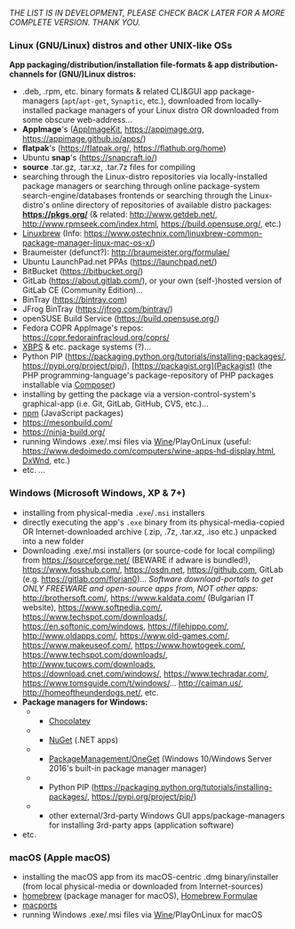
_THE LIST IS IN DEVELOPMENT, PLEASE CHECK BACK LATER FOR A MORE COMPLETE VERSION. THANK YOU._

### Linux (GNU/Linux) distros and other UNIX-like OSs ###
**App packaging/distribution/installation file-formats & app distribution-channels for (GNU/)Linux distros:**
* .deb, .rpm, etc. binary formats & related CLI&GUI app package-managers (`apt`/`apt-get`, `Synaptic`, etc.), downloaded from locally-installed package managers of your Linux distro OR downloaded from some obscure web-address...
* **AppImage**'s ([AppImageKit](https://github.com/AppImage/AppImageKit), https://appimage.org, https://appimage.github.io/apps/)
* **flatpak**'s (https://flatpak.org/, https://flathub.org/home)
* Ubuntu **snap**'s (https://snapcraft.io/)
* **source** .tar.gz, .tar.xz, .tar.7z files for compiling
* searching through the Linux-distro repositories via locally-installed package managers or searching through online package-system search-engine/databases frontends or searching through the Linux-distro's online directory of repositories of available distro packages: **https://pkgs.org/** (& related: http://www.getdeb.net/, http://www.rpmseek.com/index.html, https://build.opensuse.org/, etc.)
* [Linuxbrew](http://linuxbrew.sh) (Info: https://www.ostechnix.com/linuxbrew-common-package-manager-linux-mac-os-x/)
* Braumeister (defunct?): http://braumeister.org/formulae/
* Ubuntu LaunchPad.net PPAs (https://launchpad.net/)
* BitBucket (https://bitbucket.org/)
* GitLab (https://about.gitlab.com/), or your own (self-)hosted version of GitLab CE (Community Edition)...
* BinTray (https://bintray.com)
* JFrog BinTray (https://jfrog.com/bintray/)
* openSUSE Build Service (https://build.opensuse.org/)
* Fedora COPR AppImage's repos: https://copr.fedorainfracloud.org/coprs/
* [XBPS](https://voidlinux.org/usage/xbps/) & etc. package systems (?)...
* Python PIP (https://packaging.python.org/tutorials/installing-packages/, https://pypi.org/project/pip/), [https://packagist.org](Packagist) (the PHP programming-language's package-repository of PHP packages installable via [Composer](https://getcomposer.org/))
* installing by getting the package via a version-control-system's graphical-app (i.e. Git, GitLab, GitHub, CVS, etc.)...
* [npm](https://www.npmjs.com/) (JavaScript packages)
* https://mesonbuild.com/
* https://ninja-build.org/
* running Windows .exe/.msi files via [Wine](https://www.winehq.org/)/PlayOnLinux (useful: https://www.dedoimedo.com/computers/wine-apps-hd-display.html, [DxWnd](https://sourceforge.net/p/dxwnd/home/Home/), etc.)
* etc. ...

### Windows (Microsoft Windows, XP & 7+) ###
* installing from physical-media `.exe`/`.msi` installers
* directly executing the app's `.exe` binary from its physical-media-copied OR Internet-downloaded archive (.zip, .7z, .tar.xz, .iso etc.) unpacked into a new folder
* Downloading .exe/.msi installers (or source-code for local compiling) from https://sourceforge.net/ (BEWARE if adware is bundled!), https://www.fosshub.com/, https://osdn.net, https://github.com, GitLab (e.g. https://gitlab.com/florian0)...
_Software download-portals to get ONLY FREEWARE and open-source apps from, NOT other apps:_
http://brothersoft.com/, https://www.kaldata.com/ (Bulgarian IT website), https://www.softpedia.com/, https://www.techspot.com/downloads/, https://en.softonic.com/windows, https://filehippo.com/, http://www.oldapps.com/, https://www.old-games.com/, https://www.makeuseof.com/, https://www.howtogeek.com/, https://www.techspot.com/downloads/, http://www.tucows.com/downloads, https://download.cnet.com/windows/, https://www.techradar.com/, https://www.tomsguide.com/t/windows/... http://caiman.us/, http://homeoftheunderdogs.net/, etc.
* **Package managers for Windows:**
  * * [Chocolatey](https://chocolatey.org)
  * * [NuGet](https://www.nuget.org) (.NET apps)
  * * [PackageManagement/OneGet](https://github.com/OneGet/oneget) (Windows 10/Windows Server 2016's built-in package manager manager)
  * * Python PIP (https://packaging.python.org/tutorials/installing-packages/, https://pypi.org/project/pip/)
  * * other external/3rd-party Windows GUI apps/package-managers for installing 3rd-party apps (application software)
* etc.

### macOS (Apple macOS) ###
* installing the macOS app from its macOS-centric .dmg binary/installer (from local physical-media or downloaded from Internet-sources)
* [homebrew](https://brew.sh/) (package manager for macOS), [Homebrew Formulae](https://formulae.brew.sh/)
* [macports](https://www.macports.org/)
* running Windows .exe/.msi files via [Wine](https://www.winehq.org/)/PlayOnLinux for macOS

